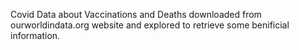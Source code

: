 Covid Data about Vaccinations and Deaths downloaded from ourworldindata.org website and explored to retrieve some benificial information.
